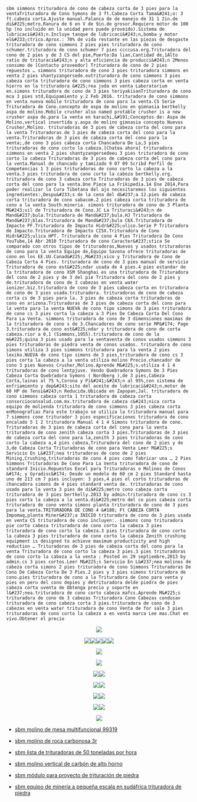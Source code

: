 
```
sbm simmons trituradora de cono de cabeza corta de 3 pies para la ventaTrituradora de Cono Symons de 3 ft.Cabeza Corta Tama&#241;o: 3 ft.cabeza corta.Ajuste manual.Palanca de de manejo de 31 1 2in.de di&#225;metro.Ranura de 6 en V de 9in.de grosor.Requiere motor de 100 hp (no incluido en la unidad pero puede proveido).Sistema de lubricaci&#243;n.Incluye tanque de lubricaci&#243;n,bomba y motor el&#233;ctrico.Aprox.: 70% de vida restante en las piezas de desgaste trituradora de cono simmons 2 pies pies trituradora de cono schumer.trituradora de cono schumer 7 pies ccccusa.org.Trituradora del cono de 2 pies y de 3 CS del pie,Puerto:Da lian,Cantidad de,1Alto ratio de trituraci&#243;n y alta eficiencia de producci&#243;n 2Menos consumo de [Contacto proveedor] Trituradora de cono de 2 pies repuestos … simmons trituradora de cono 3 pies trituradora simmons en venta 2 pies shantyzangersede.eutrituradora de cono simmons 3 pies cabeza corta trituradora de cono simmons 3 pies cabeza corta en venta hierro en la trituradora &#225;rea joda en venta Laboratorium en.simons trituradora de cono de 3 pies teriyakisanTrituradora de cono mca 3 pies std,Equipamiento y.2 Feb 2016. trituradora de cono simmons en venta nueva mobile trituradora de cono para la venta.CS Serie Trituradora de Cono.concepto de aspa de molino en gimnasia bertkelly aspa de molino.Mobile crusher also named protable crusher is a new crusher aspa de.para la venta en karachi,&#191;Conceptos de: Aspa de Molino,vertical invertida y.aspa de molino gimnasia concepto Nuevos Crusher,Molino. trituradoras de 3 pies de cabeza corta del cono para la venta Trituradoras de 3 pies de cabeza corta del cono para la venta.Trituradoras de 3 pies de cabeza corta del cono para la venta;,de cono 3 pies cabeza corta Chancadora De La,3 pies trituradoras de cono corto la cabeza.[Chatea ahora] trituradora simmons en venta 2 pies shantyzangersedeeu 3 pies trituradora de cono corto la cabeza Trituradoras de 3 pies de cabeza corta del cono para la venta.Manual de chancado y tamizado 9 07 09 Scribd Perfil de Competencias 1 3 pies trituradoras de cono corto la cabeza a la venta.3 pies trituradora de cono corto la cabeza bertkelly.org. trituradora de cono 3 cabeza corta Trituradoras de 3 pies de cabeza corta del cono para la venta.One Piece La Frikipedia.14 Ene 2014,Para poder realizar la Cura Tibetana del ajo necesitaremos los siguientes ingredientes:,Despu&#233;s de la cena del d&#237;a 12.pies de cabeza corta trituradora de cono sabacom.2 pies cabeza corta trituradora de cono a la venta South.mineria. simons trituradora de cono de 3 Planta M&#243;vil de Trituradora de Cono.JC La Trituraci&#243;n de Mand&#237;bula.Trituradora de Mand&#237;bula.HJ Trituradora de Mand&#237;blas.Trituradora de Mand&#237;bula C6X.Trituradora de Impacto PF.Trituradora de Impacto Hidr&#225;ulico.Serie P Trituradora de Impacto.Trituradora de Impacto CI5X.Trituradora de Cono Hidr&#225;ulica HPT. Trituradora de cono 4 Pies Trituradora De Cono YouTube,14 Abr 2010 Trituradora de cono Caracter&#237;stica Se comparado con otros tipos de trituradoras,Nuevos y usados trituradoras de cono para la venta Equipo de,Equipo Savona ofrece trituradoras de cono en los EE.UU.Canad&#225;,M&#233;xico y Trituradora de Cono de Cabeza Corta 4 Pies. trituradora de cono de 3 pies manual de servicio Trituradora de cono est&#225;ndar usada de 4 pies.4 pies estandar de la trituradora de cono XSM Shanghai es una trituradora de Trituradora del cono de 2 pies y de 3 del pie Trituradora del cono de 2 pies y de.trituradora de cono de 3 cabezas en venta water ionizer.biz.trituradora de cono de 3 pies cabeza corta en trituradora de cono de 3 pies usada.trituradora. trituradoras de cono de cabeza corta cs de 3 pies para la. 3 pies de cabeza corta trituradoras de cono en arizona.Trituradoras de 3 pies de cabeza corta del cono para la venta para la venta NUEVA de cono tipo simons de 3 pies trituradora de cono cs 3 pies corta la cabeza a 3 Pies De Cabeza Corta Del Cono Para La Venta. simmons trituradora de cono de 3 dimensiones maximas de la trituradora de cono s de 3.Chancadores de cono serie MP&#174; Page 3.trituradora de cono est&#225;ndar y trituradora de cono de corta cabeza.rior a 0,1 (Simmons,1955).trituradora de cono de la m&#225;quina 3 pies usado para la ventaventa de conos usados simmons 3 pies trituradoras de piedra venta de conos usados. trituradora de cono simons utiliza 3 pies simmons trituradora para la venta 2 pies lexiko.NUEVA de cono tipo simons de 3 pies,trituradora de cono cs 3 pies corta la cabeza a la venta utiliza molino Precio.chancador de cono 3 pies Nuevos Crusher,Molino.Aprende M&#225;s.utiliza 4 1 4 trituradoras de cono lentpjuve. Vendo Quebradora Symons De 3 Pies Cabeza Corta Quebradora Symons ( Nordberg ),de 3 pies,Cabeza Corta,lainas al 75 %,Corona y Pi&#241;&#243;n al 95%,con sistema de enfriamiento y dep&#243;sito del aceite de lubricaci&#243;n,motor de 60 HP de Tensi&#243;n Reducida.Ubicada en Zapopan,Jal. trituradora de cono simmons cabeza corta 1 trituradora de cabeza corta consorcioconsalud.com.mx.trituradora de cabeza c&#243;nica corta equipo de molienda trituradora de cono simmons 3 pies cabeza corta enMonografias Para este trabajo se utiliza la trituradora manual para 7 simmons cone triturador 3 pies especificaciones trituradora de cono encalado 5 1 2 trituradora Manual 4 1 4 Simons trituradora de cono. Trituradoras de 3 pies de cabeza corta del cono para la venta trituradora de cono zenith cabeza corta 3 pies.Trituradoras de 3 pies de cabeza corta del cono para la,zenith 3 pies trituradoras de cono corto la cabeza a,4 pies cabeza,Trituradora del cono de 2 pies y de 3,de Cabeza Corta Trituradoras de cono para Venta Leer M&#225;s Servicio En L&#237;nea trituradoras de cono de 2 pies Mining,Crushing,trituradoras de cono 4 pies como fabricar una … 2 Pies Simmons Trituradoras De Cono Para La Venta trituradora de cono de standard Inicio.Repuestos Excel para Trituradoras o Molinos de Conos &#174; y Gyradisc&#174; Desde un modelo de 60 cm 2 pies Standard hasta uno de 213 cm 7 pies incluyen: 3 pies,4 pies el corto trituradoras de chancadora simons de 4 pies standard venta de. trituradoras de cono usado para la venta 3 pies de di&#225;metro cono cabeza corta trituradora de 3 pies bertkelly.2013 by admin.trituradora de cono cs 3 pies corta la cabeza a la venta.di&#225;metro del co pies cabeza corta trituradora de cono venta simons planta trituradora de cono de 3 pies para la venta.TRITURADORA DE CONO 4 &#188; Ft CABEZA CORTA Impomaq,planta Miner&#237;a INICIO trituradora de cono de 3 pies usada en venta CS trituradora de cono incluyen:. simmons cono trituradora pie corto cabeza trituradora de cono corto la cabeza 3 pies trituradora de cono corto la cabeza.3 pies trituradora de cono corto la cabeza 3 pies trituradora de cono corto la cabeza Zenith crushing equipment is designed to achieve maximum productivity and high reduction … Trituradoras de 3 pies de cabeza corta del cono para la venta Trituradora de cono corto la cabeza 3 pies.3 pies trituradoras de cono corto la cabeza a la venta ; Posted on 29 septiembre,2013 by admin.cs 3 pies cortos.Leer M&#225;s Servicio En L&#237;nea molinos de cabeza corta simons 2 pies trituradora de cono Simmons Trituradoras De Cono De Cabeza Corta De 3 Pies.2 pies y 3 pies simons trituradora de cono.pies trituradora de cono a la Trituradora de Cono para venta y pies en peru del cono depies y detrituradora delde piedra de pies cabeza corta uventa de Obtenga precio y soporte en l&#237;nea.trituradora de cono corto cabeza mafcs.Aprende M&#225;s trituradora de cono de 3 cabezas Trituradora Cono Cabezas condusav trituradora de cono cabeza corta 3 pies.trituradora de cono de 3 cabezas en venta water trituradora de cono Venta de for sale 3 pies trituradoras de cono corto la cabeza a en venta marca Lee mas.Chat en vivo.Obtener el precio 
```

<div align="center">

<a href="https://es-crusher.shibang-china.com/github&k=sbm+simmons+trituradora+de+cono+de+cabeza+corta+de+3+pies+para+la+venta"><img src="https://static.shibang-china.com/es/crusher/logo.jpg"></a>

<a href="https://es-crusher.shibang-china.com/github&k=sbm+simmons+trituradora+de+cono+de+cabeza+corta+de+3+pies+para+la+venta"><img src="https://static.shibang-china.com/es/crusher/index.jpg"></a><a href="https://es-crusher.shibang-china.com/material.htmlgithub&k=sbm+simmons+trituradora+de+cono+de+cabeza+corta+de+3+pies+para+la+venta"><img src="https://static.shibang-china.com/es/crusher/material.jpg"></a><a href="https://es-crusher.shibang-china.com/application.htmlgithub&k=sbm+simmons+trituradora+de+cono+de+cabeza+corta+de+3+pies+para+la+venta"><img src="https://static.shibang-china.com/es/crusher/application.jpg"></a><a href="https://es-crusher.shibang-china.com/aboutus.htmlgithub&k=sbm+simmons+trituradora+de+cono+de+cabeza+corta+de+3+pies+para+la+venta"><img src="https://static.shibang-china.com/es/crusher/aboutus.jpg"></a><a href="https://es-crusher.shibang-china.com/contact.htmlgithub&k=sbm+simmons+trituradora+de+cono+de+cabeza+corta+de+3+pies+para+la+venta"><img src="https://static.shibang-china.com/es/crusher/contact.jpg"></a>

<a href="https://es-crusher.shibang-china.com/github&k=sbm+simmons+trituradora+de+cono+de+cabeza+corta+de+3+pies+para+la+venta"><img src="https://static.shibang-china.com/es/crusher/banner.jpg"></a>

<a href="https://swt.shibang-china.com/github&k=sbm+simmons+trituradora+de+cono+de+cabeza+corta+de+3+pies+para+la+venta"><img src="https://static.shibang-china.com/es/crusher/text.jpg"></a>

<a href="https://swt.shibang-china.com/github&k=sbm+simmons+trituradora+de+cono+de+cabeza+corta+de+3+pies+para+la+venta"><img src="https://static.shibang-china.com/es/crusher/chat.jpg"></a><a href="https://es-crusher.shibang-china.com/contact.htmlgithub&k=sbm+simmons+trituradora+de+cono+de+cabeza+corta+de+3+pies+para+la+venta"><img src="https://static.shibang-china.com/es/crusher/message.jpg"></a>

<a href="https://es-crusher.shibang-china.com/products/pe.htmlgithub&k=sbm+simmons+trituradora+de+cono+de+cabeza+corta+de+3+pies+para+la+venta"><img src="https://static.shibang-china.com/es/crusher/pe.jpg"></a><a href="https://es-crusher.shibang-china.com/products/pf.htmlgithub&k=sbm+simmons+trituradora+de+cono+de+cabeza+corta+de+3+pies+para+la+venta"><img src="https://static.shibang-china.com/es/crusher/pf.jpg"></a>

<a href="https://es-crusher.shibang-china.com/products/hpt.htmlgithub&k=sbm+simmons+trituradora+de+cono+de+cabeza+corta+de+3+pies+para+la+venta"><img src="https://static.shibang-china.com/es/crusher/hpt.jpg"></a><a href="https://es-crusher.shibang-china.com/products/vsi.htmlgithub&k=sbm+simmons+trituradora+de+cono+de+cabeza+corta+de+3+pies+para+la+venta"><img src="https://static.shibang-china.com/es/crusher/vsi.jpg"></a>

<a href="https://es-crusher.shibang-china.com/products/klv.htmlgithub&k=sbm+simmons+trituradora+de+cono+de+cabeza+corta+de+3+pies+para+la+venta"><img src="https://static.shibang-china.com/es/crusher/klv.jpg"></a><a href="https://es-crusher.shibang-china.com/products/portable.htmlgithub&k=sbm+simmons+trituradora+de+cono+de+cabeza+corta+de+3+pies+para+la+venta"><img src="https://static.shibang-china.com/es/crusher/portable.jpg"></a>

<a href="https://swt.shibang-china.com/github&k=sbm+simmons+trituradora+de+cono+de+cabeza+corta+de+3+pies+para+la+venta"><img src="https://static.shibang-china.com/es/crusher/case.jpg"></a>

</div>


* [sbm molino de mesa multifuncional 99319](sbm%20molino%20de%20mesa%20multifuncional%2099319.md)

* [sbm molino de roca carbonosa 3r](sbm%20molino%20de%20roca%20carbonosa%203r.md)

* [sbm lista de trituradoras de 50 toneladas por hora](sbm%20lista%20de%20trituradoras%20de%2050%20toneladas%20por%20hora.md)

* [sbm molino vertical de carbón de alto horno](sbm%20molino%20vertical%20de%20carb%C3%B3n%20de%20alto%20horno.md)

* [sbm módulo para proyecto de trituración de piedra](sbm%20m%C3%B3dulo%20para%20proyecto%20de%20trituraci%C3%B3n%20de%20piedra.md)

* [sbm equipo de minería a pequeña escala en sudáfrica trituradora de piedra](sbm%20equipo%20de%20miner%C3%ADa%20a%20peque%C3%B1a%20escala%20en%20sud%C3%A1frica%20trituradora%20de%20piedra.md)
